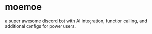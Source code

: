 # moemoe
a super awesome discord bot with AI integration, function calling, and additional configs for power users.
